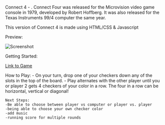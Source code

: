 Connect 4 - 
. Connect Four was released for the Microvision video game console in 1979, developed by Robert Hoffberg. It was also released for the Texas Instruments 99/4 computer the same year.

This version of Connect 4 is made using HTML/CSS & Javascript

Preview:

![Screenshot](home/jennifer/code/Project/preview.jpg)

Getting Started:

[Link to Game](https://jenstiza.github.io/Connect-Four/)

How to Play:
    - On your turn, drop one of your checkers down any of the slots in the top of the board. 
    - Play alternates with the other player until you or player 2 gets 4 checkers of your color in a row. The four in a row can be horizontal, vertical or diagonal!

    Next Steps:
    -Be able to choose between player vs computer or player vs. player
    -being able to choose your own checker color
    -add music
    -running score for multiple rounds
    